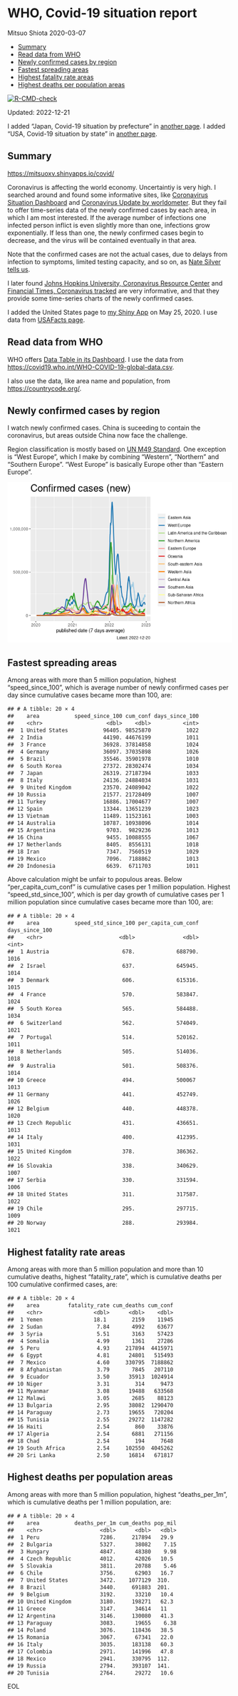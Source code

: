 WHO, Covid-19 situation report
================
Mitsuo Shiota
2020-03-07

- <a href="#summary" id="toc-summary">Summary</a>
- <a href="#read-data-from-who" id="toc-read-data-from-who">Read data from
  WHO</a>
- <a href="#newly-confirmed-cases-by-region"
  id="toc-newly-confirmed-cases-by-region">Newly confirmed cases by
  region</a>
- <a href="#fastest-spreading-areas"
  id="toc-fastest-spreading-areas">Fastest spreading areas</a>
- <a href="#highest-fatality-rate-areas"
  id="toc-highest-fatality-rate-areas">Highest fatality rate areas</a>
- <a href="#highest-deaths-per-population-areas"
  id="toc-highest-deaths-per-population-areas">Highest deaths per
  population areas</a>

<!-- badges: start -->

[![R-CMD-check](https://github.com/mitsuoxv/covid/actions/workflows/R-CMD-check.yaml/badge.svg)](https://github.com/mitsuoxv/covid/actions/workflows/R-CMD-check.yaml)
<!-- badges: end -->

Updated: 2022-12-21

I added “Japan, Covid-19 situation by prefecture” in [another
page](Japan.md). I added “USA, Covid-19 situation by state” in [another
page](USA.md).

## Summary

<https://mitsuoxv.shinyapps.io/covid/>

Coronavirus is affecting the world economy. Uncertaintiy is very high. I
searched around and found some informative sites, like [Coronavirus
Situation
Dashboard](https://who.maps.arcgis.com/apps/opsdashboard/index.html#/c88e37cfc43b4ed3baf977d77e4a0667)
and [Coronavirus Update by
worldometer](https://www.worldometers.info/coronavirus/). But they fail
to offer time-series data of the newly confirmed cases by each area, in
which I am most interested. If the average number of infections one
infected person inflict is even slightly more than one, infections grow
exponentially. If less than one, the newly confirmed cases begin to
decrease, and the virus will be contained eventually in that area.

Note that the confirmed cases are not the actual cases, due to delays
from infection to symptoms, limited testing capacity, and so on, as
[Nate Silver tells
us](https://fivethirtyeight.com/features/coronavirus-case-counts-are-meaningless/).

I later found [Johns Hopkins University, Coronavirus Resource
Center](https://coronavirus.jhu.edu/) and [Financial Times, Coronavirus
tracked](https://www.ft.com/content/a26fbf7e-48f8-11ea-aeb3-955839e06441)
are very informative, and that they provide some time-series charts of
the newly confirmed cases.

I added the United States page to [my Shiny
App](https://mitsuoxv.shinyapps.io/covid/) on May 25, 2020. I use data
from [USAFacts
page](https://usafacts.org/visualizations/coronavirus-covid-19-spread-map/).

## Read data from WHO

WHO offers [Data Table in its Dashboard](https://covid19.who.int/table).
I use the data from
<https://covid19.who.int/WHO-COVID-19-global-data.csv>.

I also use the data, like area name and population, from
<https://countrycode.org/>.

## Newly confirmed cases by region

I watch newly confirmed cases. China is suceeding to contain the
coronavirus, but areas outside China now face the challenge.

Region classification is mostly based on [UN M49
Standard](https://unstats.un.org/unsd/methodology/m49/). One exception
is “West Europe”, which I make by combining “Western”, “Northern” and
“Southern Europe”. “West Europe” is basically Europe other than “Eastern
Europe”.

![](README_files/figure-gfm/chart-1.png)<!-- -->

## Fastest spreading areas

Among areas with more than 5 million population, highest
“speed_since_100”, which is average number of newly confirmed cases per
day since cumulative cases became more than 100, are:

    ## # A tibble: 20 × 4
    ##    area           speed_since_100 cum_conf days_since_100
    ##    <chr>                    <dbl>    <dbl>          <int>
    ##  1 United States           96405. 98525870           1022
    ##  2 India                   44190. 44676199           1011
    ##  3 France                  36928. 37814858           1024
    ##  4 Germany                 36097. 37035898           1026
    ##  5 Brazil                  35546. 35901978           1010
    ##  6 South Korea             27372. 28302474           1034
    ##  7 Japan                   26319. 27187394           1033
    ##  8 Italy                   24136. 24884034           1031
    ##  9 United Kingdom          23570. 24089042           1022
    ## 10 Russia                  21577. 21728409           1007
    ## 11 Turkey                  16886. 17004677           1007
    ## 12 Spain                   13344. 13651239           1023
    ## 13 Vietnam                 11489. 11523161           1003
    ## 14 Australia               10787. 10938096           1014
    ## 15 Argentina                9703.  9829236           1013
    ## 16 China                    9455. 10088555           1067
    ## 17 Netherlands              8405.  8556131           1018
    ## 18 Iran                     7347.  7560519           1029
    ## 19 Mexico                   7096.  7188862           1013
    ## 20 Indonesia                6639.  6711703           1011

Above calculation might be unfair to populous areas. Below
“per_capita_cum_conf” is cumulative cases per 1 million population.
Highest “speed_std_since_100”, which is per day growth of cumulative
cases per 1 million population since cumulative cases became more than
100, are:

    ## # A tibble: 20 × 4
    ##    area           speed_std_since_100 per_capita_cum_conf days_since_100
    ##    <chr>                        <dbl>               <dbl>          <int>
    ##  1 Austria                       678.             688790.           1016
    ##  2 Israel                        637.             645945.           1014
    ##  3 Denmark                       606.             615316.           1015
    ##  4 France                        570.             583847.           1024
    ##  5 South Korea                   565.             584488.           1034
    ##  6 Switzerland                   562.             574049.           1021
    ##  7 Portugal                      514.             520162.           1011
    ##  8 Netherlands                   505.             514036.           1018
    ##  9 Australia                     501.             508376.           1014
    ## 10 Greece                        494.             500067            1013
    ## 11 Germany                       441.             452749.           1026
    ## 12 Belgium                       440.             448378.           1020
    ## 13 Czech Republic                431.             436651.           1013
    ## 14 Italy                         400.             412395.           1031
    ## 15 United Kingdom                378.             386362.           1022
    ## 16 Slovakia                      338.             340629.           1007
    ## 17 Serbia                        330.             331594.           1006
    ## 18 United States                 311.             317587.           1022
    ## 19 Chile                         295.             297715.           1009
    ## 20 Norway                        288.             293984.           1021

## Highest fatality rate areas

Among areas with more than 5 million population and more than 10
cumulative deaths, highest “fatality_rate”, which is cumulative deaths
per 100 cumulative confirmed cases, are:

    ## # A tibble: 20 × 4
    ##    area         fatality_rate cum_deaths cum_conf
    ##    <chr>                <dbl>      <dbl>    <dbl>
    ##  1 Yemen                18.1        2159    11945
    ##  2 Sudan                 7.84       4992    63677
    ##  3 Syria                 5.51       3163    57423
    ##  4 Somalia               4.99       1361    27286
    ##  5 Peru                  4.93     217894  4415971
    ##  6 Egypt                 4.81      24801   515493
    ##  7 Mexico                4.60     330795  7188862
    ##  8 Afghanistan           3.79       7845   207110
    ##  9 Ecuador               3.50      35913  1024914
    ## 10 Niger                 3.31        314     9473
    ## 11 Myanmar               3.08      19488   633568
    ## 12 Malawi                3.05       2685    88123
    ## 13 Bulgaria              2.95      38082  1290470
    ## 14 Paraguay              2.73      19655   720204
    ## 15 Tunisia               2.55      29272  1147282
    ## 16 Haiti                 2.54        860    33876
    ## 17 Algeria               2.54       6881   271156
    ## 18 Chad                  2.54        194     7648
    ## 19 South Africa          2.54     102550  4045262
    ## 20 Sri Lanka             2.50      16814   671817

## Highest deaths per population areas

Among areas with more than 5 million population, highest
“deaths_per_1m”, which is cumulative deaths per 1 million population,
are:

    ## # A tibble: 20 × 4
    ##    area           deaths_per_1m cum_deaths pop_mil
    ##    <chr>                  <dbl>      <dbl>   <dbl>
    ##  1 Peru                   7286.     217894   29.9 
    ##  2 Bulgaria               5327.      38082    7.15
    ##  3 Hungary                4847.      48380    9.98
    ##  4 Czech Republic         4012.      42026   10.5 
    ##  5 Slovakia               3811.      20788    5.46
    ##  6 Chile                  3756.      62903   16.7 
    ##  7 United States          3472.    1077129  310.  
    ##  8 Brazil                 3440.     691883  201.  
    ##  9 Belgium                3192.      33210   10.4 
    ## 10 United Kingdom         3180.     198271   62.3 
    ## 11 Greece                 3147.      34614   11   
    ## 12 Argentina              3146.     130080   41.3 
    ## 13 Paraguay               3083.      19655    6.38
    ## 14 Poland                 3076.     118436   38.5 
    ## 15 Romania                3067.      67341   22.0 
    ## 16 Italy                  3035.     183138   60.3 
    ## 17 Colombia               2971.     141996   47.8 
    ## 18 Mexico                 2941.     330795  112.  
    ## 19 Russia                 2794.     393107  141.  
    ## 20 Tunisia                2764.      29272   10.6

EOL
